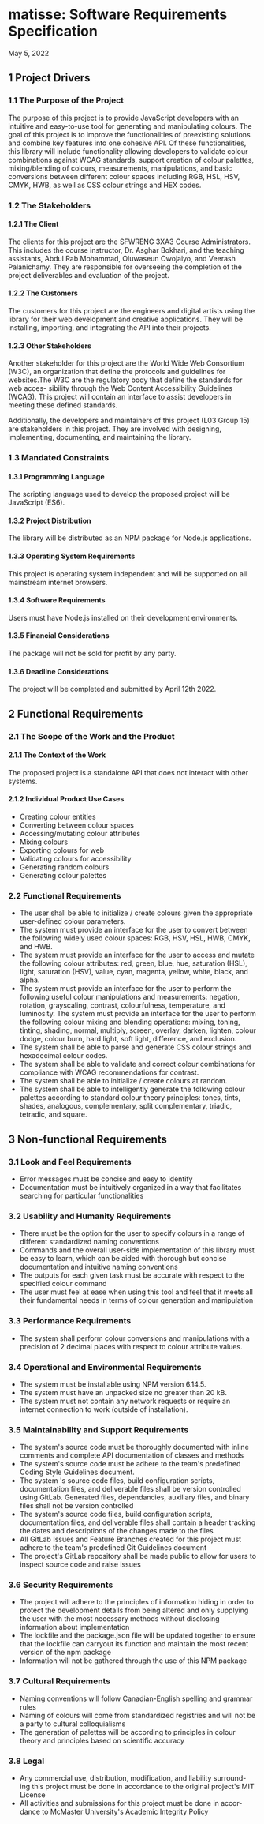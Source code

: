# matisse: Software Requirements Specification
May 5, 2022

## 1 Project Drivers
### 1.1 The Purpose of the Project
The purpose of this project is to provide JavaScript developers with an intuitive and easy-to-use tool for generating and manipulating colours. The goal of this project is to improve the functionalities of preexisting solutions and combine key features into one cohesive API. Of these functionalities, this library will include functionality allowing developers to validate colour combinations against WCAG standards, support creation of colour palettes, mixing/blending of colours, measurements, manipulations, and basic conversions between different colour spaces including RGB, HSL, HSV, CMYK, HWB, as well as CSS colour strings and HEX codes.
### 1.2 The Stakeholders
#### 1.2.1 The Client
The clients for this project are the SFWRENG 3XA3 Course Administrators. This includes the course instructor, Dr. Asghar Bokhari, and the teaching assistants, Abdul Rab Mohammad, Oluwaseun Owojaiyo, and Veerash Palanichamy. They are responsible for overseeing the completion of the project deliverables and evaluation of the project.
#### 1.2.2 The Customers
The customers for this project are the engineers and digital artists using the library for their web development and creative applications. They will be installing, importing, and integrating the API into their projects.
#### 1.2.3 Other Stakeholders
Another stakeholder for this project are the World Wide Web Consortium (W3C), an organization that define the protocols and guidelines for websites.The W3C are the regulatory body that define the standards for web acces- sibility through the Web Content Accessibility Guidelines (WCAG). This project will contain an interface to assist developers in meeting these defined standards.

Additionally, the developers and maintainers of this project (L03 Group 15) are stakeholders in this project. They are involved with designing, implementing, documenting, and maintaining the library.

### 1.3 Mandated Constraints
#### 1.3.1 Programming Language
The scripting language used to develop the proposed project will be JavaScript (ES6).
#### 1.3.2 Project Distribution
The library will be distributed as an NPM package for Node.js applications.
#### 1.3.3 Operating System Requirements
This project is operating system independent and will be supported on all mainstream internet browsers.
#### 1.3.4 Software Requirements
Users must have Node.js installed on their development environments.
#### 1.3.5 Financial Considerations
The package will not be sold for profit by any party.
#### 1.3.6 Deadline Considerations
The project will be completed and submitted by April 12th 2022.
## 2 Functional Requirements
### 2.1 The Scope of the Work and the Product
#### 2.1.1 The Context of the Work
The proposed project is a standalone API that does not interact with other systems.
#### 2.1.2 Individual Product Use Cases
- Creating colour entities
- Converting between colour spaces 
- Accessing/mutating colour attributes 
- Mixing colours
- Exporting colours for web
- Validating colours for accessibility 
- Generating random colours
- Generating colour palettes
### 2.2 Functional Requirements
- The user shall be able to initialize / create colours given the appropriate user-defined colour parameters.
- The system must provide an interface for the user to convert between the following widely used colour spaces: RGB, HSV, HSL, HWB, CMYK, and HWB.
- The system must provide an interface for the user to access and mutate the following colour attributes: red, green, blue, hue, saturation (HSL), light, saturation (HSV), value, cyan, magenta, yellow, white, black, and alpha.
- The system must provide an interface for the user to perform the following useful colour manipulations and measurements: negation, rotation, grayscaling, contrast, colourfulness, temperature, and luminosity.
The system must provide an interface for the user to perform the following colour mixing and blending operations: mixing, toning, tinting, shading, normal, multiply, screen, overlay, darken, lighten, colour dodge, colour burn, hard light, soft light, difference, and exclusion.
- The system shall be able to parse and generate CSS colour strings and hexadecimal colour codes.
- The system shall be able to validate and correct colour combinations for compliance with WCAG recommendations for contrast.
- The system shall be able to initialize / create colours at random.
- The system shall be able to intelligently generate the following colour palettes according to standard colour theory principles: tones, tints, shades, analogous, complementary, split complementary, triadic, tetradic, and square.
## 3 Non-functional Requirements
### 3.1 Look and Feel Requirements
- Error messages must be concise and easy to identify
- Documentation must be intuitively organized in a way that facilitates searching for particular functionalities
### 3.2 Usability and Humanity Requirements
- There must be the option for the user to specify colours in a range of different standardized naming conventions
- Commands and the overall user-side implementation of this library must be easy to learn, which can be aided with thorough but concise documentation and intuitive naming conventions
- The outputs for each given task must be accurate with respect to the specified colour command
- The user must feel at ease when using this tool and feel that it meets all their fundamental needs in terms of colour generation and manipulation
### 3.3 Performance Requirements
- The system shall perform colour conversions and manipulations with a precision of 2 decimal places with respect to colour attribute values.
### 3.4 Operational and Environmental Requirements
- The system must be installable using NPM version 6.14.5.
- The system must have an unpacked size no greater than 20 kB.
- The system must not contain any network requests or require an internet connection to work (outside of installation).
### 3.5 Maintainability and Support Requirements
- The system's source code must be thoroughly documented with inline comments and complete API documentation of classes and methods
- The system's source code must be adhere to the team's predefined Coding Style Guidelines document.
- The system 's source code files, build configuration scripts, documentation files, and deliverable files shall be version controlled using GitLab. Generated files, dependancies, auxiliary files, and binary files shall not be version controlled
- The system's source code files, build configuration scripts, documentation files, and deliverable files shall contain a header tracking the dates and descriptions of the changes made to the files
- All GitLab Issues and Feature Branches created for this project must adhere to the team's predefined Git Guidelines document
- The project's GitLab repository shall be made public to allow for users to inspect source code and raise issues
### 3.6 Security Requirements
- The project will adhere to the principles of information hiding in order to protect the development details from being altered and only supplying the user with the most necessary methods without disclosing information about implementation
- The lockfile and the package.json file will be updated together to ensure that the lockfile can carryout its function and maintain the most recent version of the npm package
- Information will not be gathered through the use of this NPM package
### 3.7 Cultural Requirements
- Naming conventions will follow Canadian-English spelling and grammar rules
- Naming of colours will come from standardized registries and will not be a party to cultural colloquialisms
- The generation of palettes will be according to principles in colour theory and principles based on scientific accuracy
### 3.8 Legal 
- Any commercial use, distribution, modification, and liability surround- ing this project must be done in accordance to the original project's MIT License
- All activities and submissions for this project must be done in accor- dance to McMaster University's Academic Integrity Policy
